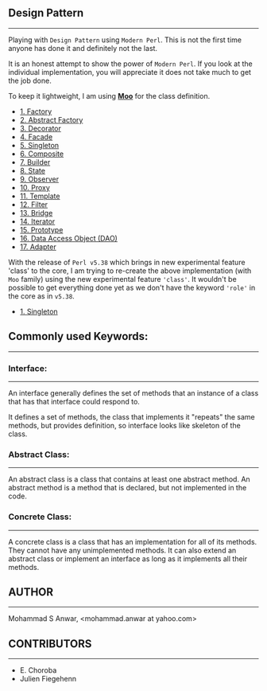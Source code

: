 ## Design Pattern
***

Playing with `Design Pattern` using `Modern Perl`. This is not the first time anyone has done it and definitely not the last.

It is an honest attempt to show the power of `Modern Perl`. If you look at the individual implementation, you will appreciate it does not take much to get the job done.

To keep it lightweight, I am using [**Moo**](https://metacpan.org/pod/Moo) for the class definition.

- [1. Factory](https://github.com/manwar/Design-Patterns/tree/master/01-factory)
- [2. Abstract Factory](https://github.com/manwar/Design-Patterns/tree/master/02-abstract-factory)
- [3. Decorator](https://github.com/manwar/Design-Patterns/tree/master/03-decorator)
- [4. Facade](https://github.com/manwar/Design-Patterns/tree/master/04-facade)
- [5. Singleton](https://github.com/manwar/Design-Patterns/tree/master/05-singleton)
- [6. Composite](https://github.com/manwar/Design-Patterns/tree/master/06-composite)
- [7. Builder](https://github.com/manwar/Design-Patterns/tree/master/07-builder)
- [8. State](https://github.com/manwar/Design-Patterns/tree/master/08-state)
- [9. Observer](https://github.com/manwar/Design-Patterns/tree/master/09-observer)
- [10. Proxy](https://github.com/manwar/Design-Patterns/tree/master/10-proxy)
- [11. Template](https://github.com/manwar/Design-Patterns/tree/master/11-template)
- [12. Filter](https://github.com/manwar/Design-Patterns/tree/master/12-filter)
- [13. Bridge](https://github.com/manwar/Design-Patterns/tree/master/13-bridge)
- [14. Iterator](https://github.com/manwar/Design-Patterns/tree/master/14-iterator)
- [15. Prototype](https://github.com/manwar/Design-Patterns/tree/master/15-prototype)
- [16. Data Access Object (DAO)](https://github.com/manwar/Design-Patterns/tree/master/16-data-access-object)
- [17. Adapter](https://github.com/manwar/Design-Patterns/tree/master/17-adapter)

With the release of `Perl v5.38` which brings in new experimental feature 'class' to the core, I am trying to re-create the above implementation (with `Moo` family) using the new experimental feature `'class'`. It wouldn't be possible to get everything done yet as we don't have the keyword `'role'` in the core as in `v5.38`.

- [1. Singleton](https://github.com/manwar/Design-Patterns/tree/master/00-class-feature/01-singleton)

## Commonly used Keywords:
***

### Interface:
***

An interface generally defines the set of  methods that an instance of a class that has that interface could respond to.

It defines  a set of methods, the class that implements it "repeats" the same methods, but provides definition, so  interface looks like skeleton of the class.

### Abstract Class:
***

An abstract class is a class that  contains at least one abstract method. An abstract method is  a method  that is declared, but not implemented in the code.

### Concrete Class:
***

A concrete class is a class  that  has an implementation  for all of its methods. They cannot have any unimplemented methods. It  can also extend an abstract class or implement an interface as long as it implements all their methods.

## AUTHOR
***

Mohammad S Anwar, <mohammad.anwar at yahoo.com>

## CONTRIBUTORS
***

- E. Choroba
- Julien Fiegehenn
